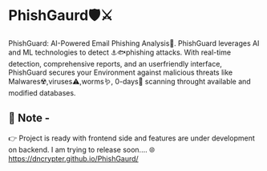 # PhishGaurd🛡️⚔️
PhishGuard: AI-Powered Email Phishing Analysis🔎.  PhishGuard leverages AI and ML technologies to detect  ⚓🐟phishing attacks. With real-time detection, comprehensive reports, and an userfriendly interface, PhishGuard secures your Environment against malicious threats like Malwares☢️,viruses⚠️,worms🪱, 0-days🐞 scanning throught available and modified databases.

## 📢 Note -
👉 Project is ready with frontend side and features are under development on backend. I am trying to release soon....
🌐 https://dncrypter.github.io/PhishGaurd/ 
